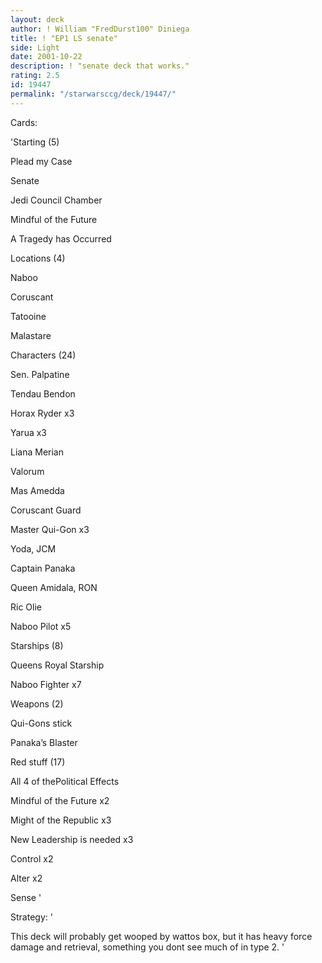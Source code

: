 ```yaml
---
layout: deck
author: ! William "FredDurst100" Diniega
title: ! "EP1 LS senate"
side: Light
date: 2001-10-22
description: ! "senate deck that works."
rating: 2.5
id: 19447
permalink: "/starwarsccg/deck/19447/"
---
```

Cards: 

'Starting (5) 

Plead my Case 

Senate 

Jedi Council Chamber 

Mindful of the Future 

A Tragedy has Occurred 


Locations (4) 

Naboo 

Coruscant 

Tatooine 

Malastare 


Characters (24) 

Sen. Palpatine 

Tendau Bendon 

Horax Ryder x3 

Yarua x3 

Liana Merian 

Valorum 

Mas Amedda 

Coruscant Guard 

Master Qui-Gon x3 

Yoda, JCM 

Captain Panaka 

Queen Amidala, RON 

Ric Olie 

Naboo Pilot x5 


Starships (8) 

Queens Royal Starship 

Naboo Fighter x7 


Weapons (2) 

Qui-Gons stick 

Panaka&#8217;s Blaster 


Red stuff (17) 

All 4 of thePolitical Effects 

Mindful of the Future x2 

Might of the Republic x3 

New Leadership is needed x3 

Control x2 

Alter x2 

Sense  '

Strategy: '

This deck will probably get wooped by wattos box, but it has heavy force damage and retrieval, something you dont see much of in type 2. '
